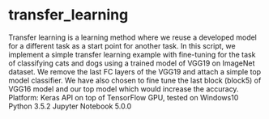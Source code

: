 # transfer_learning
Transfer learning is a learning method where we reuse a developed model for a different task as a start point for another task. 
In this script, we implement a simple transfer learning example with fine-tuning for the task of classifying cats and dogs using a 
trained model of VGG19 on ImageNet dataset. We remove the last FC layers of the VGG19 and attach a simple top model classifier. 
We have also chosen to fine tune the last block (block5) of VGG16 model and our top model which would increase the accuracy.
Platform: Keras API on top of TensorFlow GPU, tested on Windows10 
Python 3.5.2
Jupyter Notebook 5.0.0
